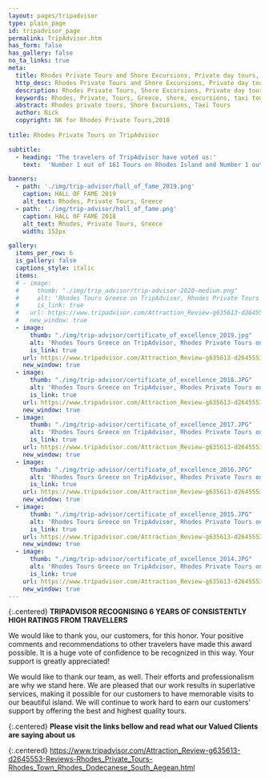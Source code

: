 ```yaml
---
layout: pages/tripadvisor
type: plain_page
id: tripadvisor_page
permalink: TripAdvisor.htm
has_form: false
has_gallery: false
no_ta_links: true
meta:
  title: Rhodes Private Tours and Shore Excursions, Private day tours, Taxi tours
  http_desc: Rhodes Private Tours and Shore Excursions, Private day tours and taxi tours, Minivan Minibus Group Tours, and semi-private tours with licensed tour guides.  VIP Tours Services and city sightseeing tours, daily tours of Rhodes Island Greece
  description: Rhodes Private Tours, Shore Excursions, Private day tours, Taxi tours
  keywords: Rhodes, Private, Tours, Greece, shore, excursions, taxi tours, day tours, city, sightseeing, guided, exclusive, daily tours, luxury, limousine, independent, customized, specialized, tailored, escorted, executive, disabled, accessible, photo, Mercedes, vip services
  abstract: Rhodes private tours, Shore Excursions, Taxi Tours
  author: Nick
  copyright: NK for Rhodes Private Tours,2018
  
title: Rhodes Private Tours on TripAdvisor

subtitle:
  - heading: 'The travelers of TripAdvisor have voted us:'
    text:  'Number 1 out of 161 Tours on Rhodes Island and Number 1 out of 72 Tours in Rhodes Town'

banners:
  - path: './img/trip-advisor/hall_of_fame_2019.png'
    caption: HALL OF FAME 2019
    alt_text: Rhodes, Private Tours, Greece
  - path: './img/trip-advisor/hall_of_fame.png'
    caption: HALL OF FAME 2018
    alt_text: Rhodes, Private Tours, Greece
    width: 152px

gallery:
  items_per_row: 6
  is_gallery: false
  captions_style: italic
  items:
  # - image:
  #     thumb: "./img/trip_advisor/trip-advisor-2020-medium.png"
  #     alt: 'Rhodes Tours Greece on TripAdvisor, Rhodes Private Tours on TripAdvisor Greece'
  #     is_link: true
  #   url: https://www.tripadvisor.com/Attraction_Review-g635613-d2645553-Reviews-Rhodes_Private_Tours-Rhodes_Town_Rhodes_Dodecanese_South_Aegean.html
  #   new_window: true
  - image:
      thumb: "./img/trip-advisor/certificate_of_excellence_2019.jpg"
      alt: 'Rhodes Tours Greece on TripAdvisor, Rhodes Private Tours on TripAdvisor Greece'
      is_link: true
    url: https://www.tripadvisor.com/Attraction_Review-g635613-d2645553-Reviews-Rhodes_Private_Tours-Rhodes_Town_Rhodes_Dodecanese_South_Aegean.html
    new_window: true
  - image:
      thumb: "./img/trip-advisor/certificate_of_excellence_2018.JPG"
      alt: 'Rhodes Tours Greece on TripAdvisor, Rhodes Private Tours on TripAdvisor Greece'
      is_link: true
    url: https://www.tripadvisor.com/Attraction_Review-g635613-d2645553-Reviews-Rhodes_Private_Tours-Rhodes_Town_Rhodes_Dodecanese_South_Aegean.html
    new_window: true
  - image:
      thumb: "./img/trip-advisor/certificate_of_excellence_2017.JPG"
      alt: 'Rhodes Tours Greece on TripAdvisor, Rhodes Private Tours on TripAdvisor Greece'
      is_link: true
    url: https://www.tripadvisor.com/Attraction_Review-g635613-d2645553-Reviews-Rhodes_Private_Tours-Rhodes_Town_Rhodes_Dodecanese_South_Aegean.html
    new_window: true
  - image:
      thumb: "./img/trip-advisor/certificate_of_excellence_2016.JPG"
      alt: 'Rhodes Tours Greece on TripAdvisor, Rhodes Private Tours on TripAdvisor Greece'
      is_link: true
    url: https://www.tripadvisor.com/Attraction_Review-g635613-d2645553-Reviews-Rhodes_Private_Tours-Rhodes_Town_Rhodes_Dodecanese_South_Aegean.html
    new_window: true
  - image:
      thumb: "./img/trip-advisor/certificate_of_excellence_2015.JPG"
      alt: 'Rhodes Tours Greece on TripAdvisor, Rhodes Private Tours on TripAdvisor Greece'
      is_link: true
    url: https://www.tripadvisor.com/Attraction_Review-g635613-d2645553-Reviews-Rhodes_Private_Tours-Rhodes_Town_Rhodes_Dodecanese_South_Aegean.html
    new_window: true
  - image:
      thumb: "./img/trip-advisor/certificate_of_excellence_2014.JPG"
      alt: 'Rhodes Tours Greece on TripAdvisor, Rhodes Private Tours on TripAdvisor Greece'
      is_link: true
    url: https://www.tripadvisor.com/Attraction_Review-g635613-d2645553-Reviews-Rhodes_Private_Tours-Rhodes_Town_Rhodes_Dodecanese_South_Aegean.html
    new_window: true
---
```

{:.centered}
**TRIPADVISOR RECOGNISING 6 YEARS OF CONSISTENTLY HIGH RATINGS FROM TRAVELLERS**

We would like to thank you, our customers, for this honor. Your positive comments and recommendations to other travelers have made this award possible. It is a huge vote of confidence to be recognized in this way. Your support is greatly appreciated!

We would like to thank our team, as well. Their efforts and professionalism are why we stand here. We are pleased that our work results in superlative services, making it possible for our customers to have memorable visits to our beautiful island. We will continue to work hard to earn our customers' support by offering the best and highest quality tours.

{:.centered}
**Please visit the links bellow and read what our Valued Clients are saying about us**

{:.centered}
<a href="https://www.tripadvisor.com/Attraction_Review-g635613-d2645553-Reviews-Rhodes_Private_Tours-Rhodes_Town_Rhodes_Dodecanese_South_Aegean.html" target="_blank">https://www.tripadvisor.com/Attraction_Review-g635613-d2645553-Reviews-Rhodes_Private_Tours-Rhodes_Town_Rhodes_Dodecanese_South_Aegean.html</a>